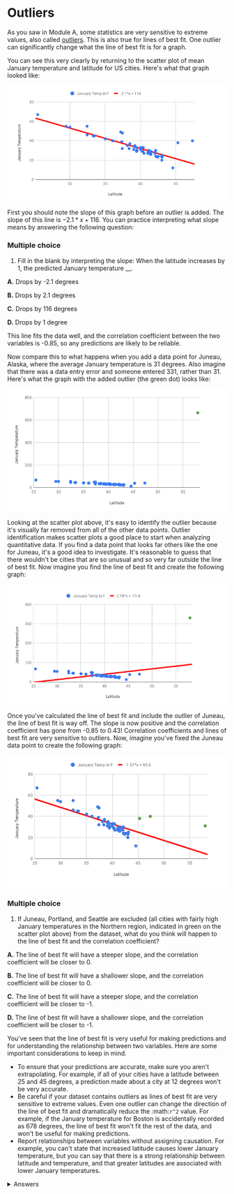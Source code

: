 <!-- Copyright (C)  Google, Runestone Interactive LLC
  This work is licensed under the Creative Commons Attribution-ShareAlike 4.0
  International License. To view a copy of this license, visit
  http://creativecommons.org/licenses/by-sa/4.0/. -->

Outliers
========

As you saw in Module A, some statistics are very sensitive to extreme
values, also called [outliers](../basic_descriptive_statistics/outliers_and_skew.md).
This is also true for lines of best fit. One outlier can
significantly change what the line of best fit is for a graph.

You can see this very clearly by returning to the scatter plot of mean
January temperature and latitude for US cities. Here\'s what that graph
looked like:

![A scatterplot of mean january temperatures.](figures/mean_jan_temp.png)

First you should note the slope of this graph before an outlier is
added. The slope of this line is $-2.1*x + 116$. You can practice
interpreting what slope means by answering the following question:

### Multiple choice 

1. Fill in the blank by interpreting the slope: When the latitude
increases by 1, the predicted January temperature \_\_.

**A.**  Drops by -2.1 degrees

**B.**  Drops by 2.1 degrees

**C.**  Drops by 116 degrees

**D.**  Drops by 1 degree

This line fits the data well, and the correlation coefficient between
the two variables is -0.85, so any predictions are likely to be
reliable.

Now compare this to what happens when you add a data point for Juneau,
Alaska, where the average January temperature is 31 degrees. Also
imagine that there was a data entry error and someone entered 331,
rather than 31. Here's what the graph with the added outlier (the green
dot) looks like:

![A scatterplot including an outlier.](figures/outlier_jan_temp.png)

Looking at the scatter plot above, it's easy to identify the outlier
because it's visually far removed from all of the other data points.
Outlier identification makes scatter plots a good place to start when
analyzing quantitative data. If you find a data point that looks far
others like the one for Juneau, it's a good idea to investigate. It's
reasonable to guess that there wouldn't be cities that are so unusual
and so very far outside the line of best fit. Now imagine you find the
line of best fit and create the following graph:

![A scatterplot including an outlier and line of best fit.](figures/outlier_jan_temp_line.png)

Once you\'ve calculated the line of best fit and include the outlier of
Juneau, the line of best fit is way off. The slope is now positive and
the correlation coefficient has gone from -0.85 to 0.43! Correlation
coefficients and lines of best fit are very sensitive to outliers. Now,
imagine you've fixed the Juneau data point to create the following
graph:

![A scatterplot with the correct Juneau data point.](figures/fix_juneau_data_point.png)

### Multiple choice

1. If Juneau, Portland, and Seattle are excluded (all cities with
fairly high January temperatures in the Northern region, indicated in
green on the scatter plot above) from the dataset, what do you think
will happen to the line of best fit and the correlation coefficient?

**A.**  The line of best fit will have a steeper slope, and the correlation
    coefficient will be closer to 0.

**B.**  The line of best fit will have a shallower slope, and the
    correlation coefficient will be closer to 0.

**C.**  The line of best fit will have a steeper slope, and the correlation
    coefficient will be closer to -1.

**D.**  The line of best fit will have a shallower slope, and the
    correlation coefficient will be closer to -1.

You've seen that the line of best fit is very useful for making
predictions and for understanding the relationship between two
variables. Here are some important considerations to keep in mind.

-   To ensure that your predictions are accurate, make sure you aren't
    extrapolating. For example, if all of your cities have a latitude
    between 25 and 45 degrees, a prediction made about a city at 12
    degrees won't be very accurate.
-   Be careful if your dataset contains outliers as lines of best fit
    are very sensitive to extreme values. Even one outlier can change
    the direction of the line of best fit and dramatically reduce the :math:`r^2`
    value. For example, if the January temperature for Boston is
    accidentally recorded as 678 degrees, the line of best fit won't fit
    the rest of the data, and won't be useful for making predictions.
-   Report relationships between variables without assigning causation.
    For example, you can't state that increased latitude causes lower
    January temperature, but you can say that there is a strong
    relationship between latitude and temperature, and that greater
    latitudes are associated with lower January temperatures.

<details>
<summary>Answers</summary>
<br>
 
1. B. Drops by 2.1 degrees
 
2. C. The line of best fit will have a steeper slope, and the correlation
    coefficient will be closer to -1.
 
</details>